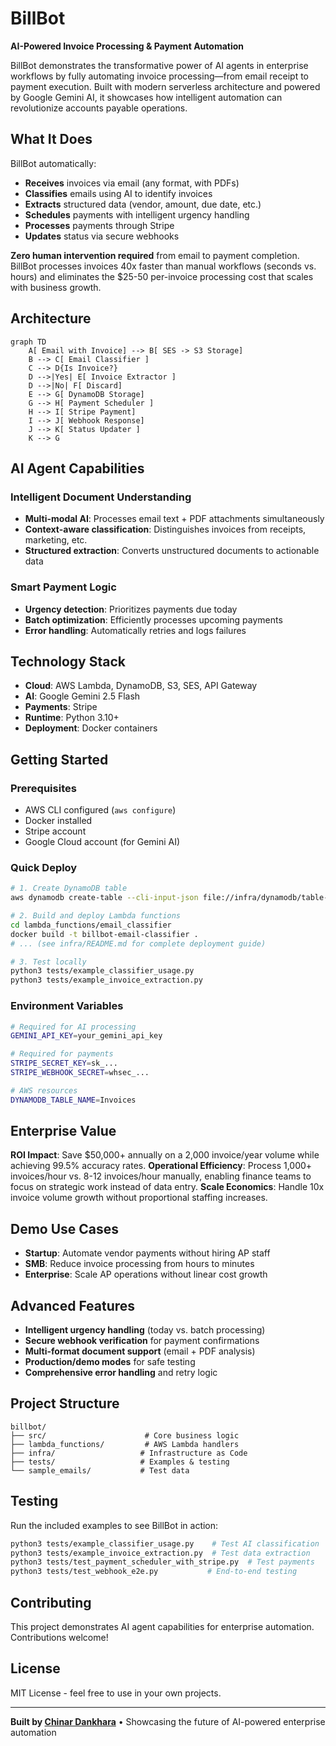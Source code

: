 # BillBot

**AI-Powered Invoice Processing & Payment Automation**

BillBot demonstrates the transformative power of AI agents in enterprise workflows by fully automating invoice processing—from email receipt to payment execution. Built with modern serverless architecture and powered by Google Gemini AI, it showcases how intelligent automation can revolutionize accounts payable operations.

## What It Does

BillBot automatically:
- **Receives** invoices via email (any format, with PDFs)
- **Classifies** emails using AI to identify invoices
- **Extracts** structured data (vendor, amount, due date, etc.)
- **Schedules** payments with intelligent urgency handling
- **Processes** payments through Stripe
- **Updates** status via secure webhooks

**Zero human intervention required** from email to payment completion. BillBot processes invoices 40x faster than manual workflows (seconds vs. hours) and eliminates the $25-50 per-invoice processing cost that scales with business growth.

## Architecture

```mermaid
graph TD
    A[ Email with Invoice] --> B[ SES -> S3 Storage]
    B --> C[ Email Classifier ]
    C --> D{Is Invoice?}
    D -->|Yes| E[ Invoice Extractor ]
    D -->|No| F[ Discard]
    E --> G[ DynamoDB Storage]
    G --> H[ Payment Scheduler ]
    H --> I[ Stripe Payment]
    I --> J[ Webhook Response]
    J --> K[ Status Updater ]
    K --> G
```

## AI Agent Capabilities

### **Intelligent Document Understanding**
- **Multi-modal AI**: Processes email text + PDF attachments simultaneously
- **Context-aware classification**: Distinguishes invoices from receipts, marketing, etc.
- **Structured extraction**: Converts unstructured documents to actionable data

### **Smart Payment Logic**
- **Urgency detection**: Prioritizes payments due today
- **Batch optimization**: Efficiently processes upcoming payments
- **Error handling**: Automatically retries and logs failures

## Technology Stack

- **Cloud**: AWS Lambda, DynamoDB, S3, SES, API Gateway
- **AI**: Google Gemini 2.5 Flash
- **Payments**: Stripe
- **Runtime**: Python 3.10+
- **Deployment**: Docker containers

## Getting Started

### Prerequisites
- AWS CLI configured (`aws configure`)
- Docker installed
- Stripe account
- Google Cloud account (for Gemini AI)

### Quick Deploy
```bash
# 1. Create DynamoDB table
aws dynamodb create-table --cli-input-json file://infra/dynamodb/table-schema.json

# 2. Build and deploy Lambda functions
cd lambda_functions/email_classifier
docker build -t billbot-email-classifier .
# ... (see infra/README.md for complete deployment guide)

# 3. Test locally
python3 tests/example_classifier_usage.py
python3 tests/example_invoice_extraction.py
```

### Environment Variables
```bash
# Required for AI processing
GEMINI_API_KEY=your_gemini_api_key

# Required for payments
STRIPE_SECRET_KEY=sk_...
STRIPE_WEBHOOK_SECRET=whsec_...

# AWS resources
DYNAMODB_TABLE_NAME=Invoices
```

## Enterprise Value

**ROI Impact**: Save $50,000+ annually on a 2,000 invoice/year volume while achieving 99.5% accuracy rates. **Operational Efficiency**: Process 1,000+ invoices/hour vs. 8-12 invoices/hour manually, enabling finance teams to focus on strategic work instead of data entry. **Scale Economics**: Handle 10x invoice volume growth without proportional staffing increases.

## Demo Use Cases

- **Startup**: Automate vendor payments without hiring AP staff
- **SMB**: Reduce invoice processing from hours to minutes
- **Enterprise**: Scale AP operations without linear cost growth

## Advanced Features

- **Intelligent urgency handling** (today vs. batch processing)
- **Secure webhook verification** for payment confirmations
- **Multi-format document support** (email + PDF analysis)
- **Production/demo modes** for safe testing
- **Comprehensive error handling** and retry logic

## Project Structure

```
billbot/
├── src/                      # Core business logic
├── lambda_functions/         # AWS Lambda handlers
├── infra/                   # Infrastructure as Code
├── tests/                   # Examples & testing
└── sample_emails/           # Test data
```

## Testing

Run the included examples to see BillBot in action:
```bash
python3 tests/example_classifier_usage.py    # Test AI classification
python3 tests/example_invoice_extraction.py  # Test data extraction
python3 tests/test_payment_scheduler_with_stripe.py  # Test payments
python3 tests/test_webhook_e2e.py           # End-to-end testing
```

## Contributing

This project demonstrates AI agent capabilities for enterprise automation. Contributions welcome!

## License

MIT License - feel free to use in your own projects.

---

**Built by [Chinar Dankhara](https://www.linkedin.com/in/chinardankhara)** • Showcasing the future of AI-powered enterprise automation 